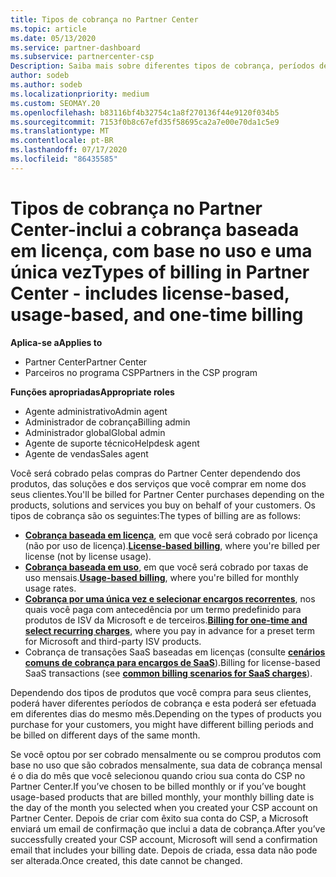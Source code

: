 ```yaml
---
title: Tipos de cobrança no Partner Center
ms.topic: article
ms.date: 05/13/2020
ms.service: partner-dashboard
ms.subservice: partnercenter-csp
Description: Saiba mais sobre diferentes tipos de cobrança, períodos de cobrança e datas de cobrança que você pode ver no Partner Center.
author: sodeb
ms.author: sodeb
ms.localizationpriority: medium
ms.custom: SEOMAY.20
ms.openlocfilehash: b83116bf4b32754c1a8f270136f44e9120f034b5
ms.sourcegitcommit: 7153f0b8c67efd35f58695ca2a7e00e70da1c5e9
ms.translationtype: MT
ms.contentlocale: pt-BR
ms.lasthandoff: 07/17/2020
ms.locfileid: "86435585"
---
```

# <a name="types-of-billing-in-partner-center---includes-license-based-usage-based-and-one-time-billing"></a><span data-ttu-id="e2694-103">Tipos de cobrança no Partner Center-inclui a cobrança baseada em licença, com base no uso e uma única vez</span><span class="sxs-lookup"><span data-stu-id="e2694-103">Types of billing in Partner Center - includes license-based, usage-based, and one-time billing</span></span>

<span data-ttu-id="e2694-104">**Aplica-se a**</span><span class="sxs-lookup"><span data-stu-id="e2694-104">**Applies to**</span></span>

- <span data-ttu-id="e2694-105">Partner Center</span><span class="sxs-lookup"><span data-stu-id="e2694-105">Partner Center</span></span>
- <span data-ttu-id="e2694-106">Parceiros no programa CSP</span><span class="sxs-lookup"><span data-stu-id="e2694-106">Partners in the CSP program</span></span>

<span data-ttu-id="e2694-107">**Funções apropriadas**</span><span class="sxs-lookup"><span data-stu-id="e2694-107">**Appropriate roles**</span></span>

- <span data-ttu-id="e2694-108">Agente administrativo</span><span class="sxs-lookup"><span data-stu-id="e2694-108">Admin agent</span></span>
- <span data-ttu-id="e2694-109">Administrador de cobrança</span><span class="sxs-lookup"><span data-stu-id="e2694-109">Billing admin</span></span>
- <span data-ttu-id="e2694-110">Administrador global</span><span class="sxs-lookup"><span data-stu-id="e2694-110">Global admin</span></span>
- <span data-ttu-id="e2694-111">Agente de suporte técnico</span><span class="sxs-lookup"><span data-stu-id="e2694-111">Helpdesk agent</span></span>
- <span data-ttu-id="e2694-112">Agente de vendas</span><span class="sxs-lookup"><span data-stu-id="e2694-112">Sales agent</span></span>

<span data-ttu-id="e2694-113">Você será cobrado pelas compras do Partner Center dependendo dos produtos, das soluções e dos serviços que você comprar em nome dos seus clientes.</span><span class="sxs-lookup"><span data-stu-id="e2694-113">You'll be billed for Partner Center purchases depending on the products, solutions and services you buy on behalf of your customers.</span></span> <span data-ttu-id="e2694-114">Os tipos de cobrança são os seguintes:</span><span class="sxs-lookup"><span data-stu-id="e2694-114">The types of billing are as follows:</span></span>

- <span data-ttu-id="e2694-115">[**Cobrança baseada em licença**](license-based-billing.md), em que você será cobrado por licença (não por uso de licença).</span><span class="sxs-lookup"><span data-stu-id="e2694-115">[**License-based billing**](license-based-billing.md), where you're billed per license (not by license usage).</span></span>
- <span data-ttu-id="e2694-116">[**Cobrança baseada em uso**](usage-based-billing.md), em que você será cobrado por taxas de uso mensais.</span><span class="sxs-lookup"><span data-stu-id="e2694-116">[**Usage-based billing**](usage-based-billing.md), where you're billed for monthly usage rates.</span></span>
- <span data-ttu-id="e2694-117">[**Cobrança por uma única vez e selecionar encargos recorrentes**](one-time-and-recurring-billing.md), nos quais você paga com antecedência por um termo predefinido para produtos de ISV da Microsoft e de terceiros.</span><span class="sxs-lookup"><span data-stu-id="e2694-117">[**Billing for one-time and select recurring charges**](one-time-and-recurring-billing.md), where you pay in advance for a preset term for Microsoft and third-party ISV products.</span></span>
- <span data-ttu-id="e2694-118">Cobrança de transações SaaS baseadas em licenças (consulte [**cenários comuns de cobrança para encargos de SaaS**](common-billing-scenarios-saas.md)).</span><span class="sxs-lookup"><span data-stu-id="e2694-118">Billing for license-based SaaS transactions (see [**common billing scenarios for SaaS charges**](common-billing-scenarios-saas.md)).</span></span>

<span data-ttu-id="e2694-119">Dependendo dos tipos de produtos que você compra para seus clientes, poderá haver diferentes períodos de cobrança e esta poderá ser efetuada em diferentes dias do mesmo mês.</span><span class="sxs-lookup"><span data-stu-id="e2694-119">Depending on the types of products you purchase for your customers, you might have different billing periods and be billed on different days of the same month.</span></span>

<span data-ttu-id="e2694-120">Se você optou por ser cobrado mensalmente ou se comprou produtos com base no uso que são cobrados mensalmente, sua data de cobrança mensal é o dia do mês que você selecionou quando criou sua conta do CSP no Partner Center.</span><span class="sxs-lookup"><span data-stu-id="e2694-120">If you’ve chosen to be billed monthly or if you’ve bought usage-based products that are billed monthly, your monthly billing date is the day of the month you selected when you created your CSP account on Partner Center.</span></span> <span data-ttu-id="e2694-121">Depois de criar com êxito sua conta do CSP, a Microsoft enviará um email de confirmação que inclui a data de cobrança.</span><span class="sxs-lookup"><span data-stu-id="e2694-121">After you’ve successfully created your CSP account, Microsoft will send a confirmation email that includes your billing date.</span></span> <span data-ttu-id="e2694-122">Depois de criada, essa data não pode ser alterada.</span><span class="sxs-lookup"><span data-stu-id="e2694-122">Once created, this date cannot be changed.</span></span>
